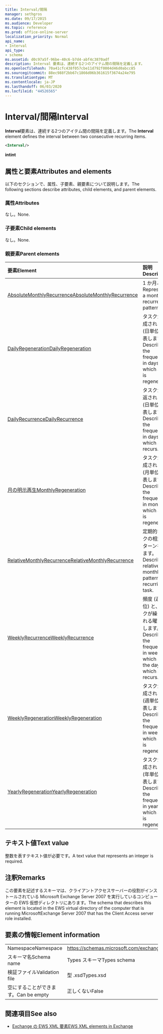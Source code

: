 ```yaml
---
title: Interval/間隔
manager: sethgros
ms.date: 09/17/2015
ms.audience: Developer
ms.topic: reference
ms.prod: office-online-server
localization_priority: Normal
api_name:
- Interval
api_type:
- schema
ms.assetid: d0c97a5f-96be-40c6-b7d4-abf4c3870adf
description: Interval 要素は、連続する2つのアイテム間の間隔を定義します。
ms.openlocfilehash: 70a41cfc438f057cbe11d792f0004d46d0abcc85
ms.sourcegitcommit: 88ec988f2bb67c1866d06b361615f3674a24e795
ms.translationtype: MT
ms.contentlocale: ja-JP
ms.lasthandoff: 06/03/2020
ms.locfileid: "44526565"
---
```

# <a name="interval"></a><span data-ttu-id="56f81-103">Interval/間隔</span><span class="sxs-lookup"><span data-stu-id="56f81-103">Interval</span></span>

<span data-ttu-id="56f81-104">**Interval**要素は、連続する2つのアイテム間の間隔を定義します。</span><span class="sxs-lookup"><span data-stu-id="56f81-104">The **Interval** element defines the interval between two consecutive recurring items.</span></span> 
  
```xml
<Interval/>
```

 <span data-ttu-id="56f81-105">**int**</span><span class="sxs-lookup"><span data-stu-id="56f81-105">**int**</span></span>
## <a name="attributes-and-elements"></a><span data-ttu-id="56f81-106">属性と要素</span><span class="sxs-lookup"><span data-stu-id="56f81-106">Attributes and elements</span></span>

<span data-ttu-id="56f81-107">以下のセクションで、属性、子要素、親要素について説明します。</span><span class="sxs-lookup"><span data-stu-id="56f81-107">The following sections describe attributes, child elements, and parent elements.</span></span>
  
### <a name="attributes"></a><span data-ttu-id="56f81-108">属性</span><span class="sxs-lookup"><span data-stu-id="56f81-108">Attributes</span></span>

<span data-ttu-id="56f81-109">なし。</span><span class="sxs-lookup"><span data-stu-id="56f81-109">None.</span></span>
  
### <a name="child-elements"></a><span data-ttu-id="56f81-110">子要素</span><span class="sxs-lookup"><span data-stu-id="56f81-110">Child elements</span></span>

<span data-ttu-id="56f81-111">なし。</span><span class="sxs-lookup"><span data-stu-id="56f81-111">None.</span></span>
  
### <a name="parent-elements"></a><span data-ttu-id="56f81-112">親要素</span><span class="sxs-lookup"><span data-stu-id="56f81-112">Parent elements</span></span>

|<span data-ttu-id="56f81-113">**要素**</span><span class="sxs-lookup"><span data-stu-id="56f81-113">**Element**</span></span>|<span data-ttu-id="56f81-114">**説明**</span><span class="sxs-lookup"><span data-stu-id="56f81-114">**Description**</span></span>|
|:-----|:-----|
|[<span data-ttu-id="56f81-115">AbsoluteMonthlyRecurrence</span><span class="sxs-lookup"><span data-stu-id="56f81-115">AbsoluteMonthlyRecurrence</span></span>](absolutemonthlyrecurrence.md) <br/> |<span data-ttu-id="56f81-116">1 か月ごと。</span><span class="sxs-lookup"><span data-stu-id="56f81-116">Represents a monthly recurrence pattern.</span></span>  <br/> |
|[<span data-ttu-id="56f81-117">DailyRegeneration</span><span class="sxs-lookup"><span data-stu-id="56f81-117">DailyRegeneration</span></span>](dailyregeneration.md) <br/> |<span data-ttu-id="56f81-118">タスクが再生成される頻度 (日単位) を表します。</span><span class="sxs-lookup"><span data-stu-id="56f81-118">Describes the frequency, in days, in which a task is regenerated.</span></span>  <br/> |
|[<span data-ttu-id="56f81-119">DailyRecurrence</span><span class="sxs-lookup"><span data-stu-id="56f81-119">DailyRecurrence</span></span>](dailyrecurrence.md) <br/> |<span data-ttu-id="56f81-120">タスクが繰り返される頻度 (日単位) を表します。</span><span class="sxs-lookup"><span data-stu-id="56f81-120">Describes the frequency, in days, in which a task recurs.</span></span>  <br/> |
|[<span data-ttu-id="56f81-121">月の明示再生</span><span class="sxs-lookup"><span data-stu-id="56f81-121">MonthlyRegeneration</span></span>](monthlyregeneration.md) <br/> |<span data-ttu-id="56f81-122">タスクが再生成される頻度 (月単位) を表します。</span><span class="sxs-lookup"><span data-stu-id="56f81-122">Describes the frequency, in months, in which a task is regenerated.</span></span>  <br/> |
|[<span data-ttu-id="56f81-123">RelativeMonthlyRecurrence</span><span class="sxs-lookup"><span data-stu-id="56f81-123">RelativeMonthlyRecurrence</span></span>](relativemonthlyrecurrence.md) <br/> |<span data-ttu-id="56f81-124">定期的なタスクの相対月パターンを表します。</span><span class="sxs-lookup"><span data-stu-id="56f81-124">Describes a relative monthly pattern for a recurring task.</span></span>  <br/> |
|[<span data-ttu-id="56f81-125">WeeklyRecurrence</span><span class="sxs-lookup"><span data-stu-id="56f81-125">WeeklyRecurrence</span></span>](weeklyrecurrence.md) <br/> |<span data-ttu-id="56f81-126">頻度 (週単位) と、タスクが繰り返される曜日を表します。</span><span class="sxs-lookup"><span data-stu-id="56f81-126">Describes the frequency, in weeks, in which and the days on which a task recurs.</span></span>  <br/> |
|[<span data-ttu-id="56f81-127">WeeklyRegeneration</span><span class="sxs-lookup"><span data-stu-id="56f81-127">WeeklyRegeneration</span></span>](weeklyregeneration.md) <br/> |<span data-ttu-id="56f81-128">タスクが再生成される頻度 (週単位) を表します。</span><span class="sxs-lookup"><span data-stu-id="56f81-128">Describes the frequency, in weeks, in which a task is regenerated.</span></span>  <br/> |
|[<span data-ttu-id="56f81-129">YearlyRegeneration</span><span class="sxs-lookup"><span data-stu-id="56f81-129">YearlyRegeneration</span></span>](yearlyregeneration.md) <br/> |<span data-ttu-id="56f81-130">タスクが再生成される頻度 (年単位) を表します。</span><span class="sxs-lookup"><span data-stu-id="56f81-130">Describes the frequency, in years, in which a task is regenerated.</span></span>  <br/> |
   
## <a name="text-value"></a><span data-ttu-id="56f81-131">テキスト値</span><span class="sxs-lookup"><span data-stu-id="56f81-131">Text value</span></span>

<span data-ttu-id="56f81-132">整数を表すテキスト値が必要です。</span><span class="sxs-lookup"><span data-stu-id="56f81-132">A text value that represents an integer is required.</span></span>
  
## <a name="remarks"></a><span data-ttu-id="56f81-133">注釈</span><span class="sxs-lookup"><span data-stu-id="56f81-133">Remarks</span></span>

<span data-ttu-id="56f81-134">この要素を記述するスキーマは、クライアントアクセスサーバーの役割がインストールされている Microsoft Exchange Server 2007 を実行しているコンピューターの EWS 仮想ディレクトリにあります。</span><span class="sxs-lookup"><span data-stu-id="56f81-134">The schema that describes this element is located in the EWS virtual directory of the computer that is running MicrosoftExchange Server 2007 that has the Client Access server role installed.</span></span>
  
## <a name="element-information"></a><span data-ttu-id="56f81-135">要素の情報</span><span class="sxs-lookup"><span data-stu-id="56f81-135">Element information</span></span>

|||
|:-----|:-----|
|<span data-ttu-id="56f81-136">Namespace</span><span class="sxs-lookup"><span data-stu-id="56f81-136">Namespace</span></span>  <br/> |https://schemas.microsoft.com/exchange/services/2006/types  <br/> |
|<span data-ttu-id="56f81-137">スキーマ名</span><span class="sxs-lookup"><span data-stu-id="56f81-137">Schema name</span></span>  <br/> |<span data-ttu-id="56f81-138">Types スキーマ</span><span class="sxs-lookup"><span data-stu-id="56f81-138">Types schema</span></span>  <br/> |
|<span data-ttu-id="56f81-139">検証ファイル</span><span class="sxs-lookup"><span data-stu-id="56f81-139">Validation file</span></span>  <br/> |<span data-ttu-id="56f81-140">型 .xsd</span><span class="sxs-lookup"><span data-stu-id="56f81-140">Types.xsd</span></span>  <br/> |
|<span data-ttu-id="56f81-141">空にすることができます。</span><span class="sxs-lookup"><span data-stu-id="56f81-141">Can be empty</span></span>  <br/> |<span data-ttu-id="56f81-142">正しくない</span><span class="sxs-lookup"><span data-stu-id="56f81-142">False</span></span>  <br/> |
   
## <a name="see-also"></a><span data-ttu-id="56f81-143">関連項目</span><span class="sxs-lookup"><span data-stu-id="56f81-143">See also</span></span>



- [<span data-ttu-id="56f81-144">Exchange の EWS XML 要素</span><span class="sxs-lookup"><span data-stu-id="56f81-144">EWS XML elements in Exchange</span></span>](ews-xml-elements-in-exchange.md)


